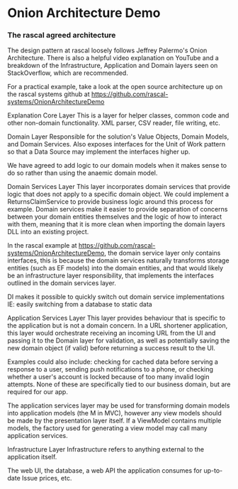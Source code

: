 # Onion Architecture Demo
### The **rascal** agreed architecture

The design pattern at rascal loosely follows Jeffrey Palermo's Onion Architecture. There is also a helpful video explanation on YouTube and a breakdown of the Infrastructure, Application and Domain layers seen on StackOverflow, which are recommended.

For a practical example, take a look at the open source architecture up on the rascal systems github at https://github.com/rascal-systems/OnionArchitectureDemo

Explanation
Core Layer
This is a layer for helper classes, common code and other non-domain functionality. XML parser, CSV reader, file writing, etc.

Domain Layer
Responsible for the solution's Value Objects, Domain Models, and Domain Services. Also exposes interfaces for the Unit of Work pattern so that a Data Source may implement the interfaces higher up.

We have agreed to add logic to our domain models when it makes sense to do so rather than using the anaemic domain model.

Domain Services Layer
This layer incorporates domain services that provide logic that does not apply to a specific domain object. We could implement a ReturnsClaimService to provide business logic around this process for example. Domain services make it easier to provide separation of concerns between your domain entities themselves and the logic of how to interact with them, meaning that it is more clean when importing the domain layers DLL into an existing project.

In the rascal example at https://github.com/rascal-systems/OnionArchitectureDemo, the domain service layer only contains interfaces, this is because the domain services naturally transforms storage entities (such as EF models) into the domain entities, and that would likely be an infrastructure layer responsibility, that implements the interfaces outlined in the domain services layer.

DI makes it possible to quickly switch out domain service implementations IE: easily switching from a database to static data 

Application Services Layer
This layer provides behaviour that is specific to the application but is not a domain concern. In a URL shortener application, this layer would orchestrate receiving an incoming URL from the UI and passing it to the Domain layer for validation, as well as potentially saving the new domain object (if valid) before returning a success result to the UI.

Examples could also include: checking for cached data before serving a response to a user, sending push notifications to a phone, or checking whether a user's account is locked because of too many invalid login attempts. None of these are specifically tied to our business domain, but are required for our app.

The application services layer may be used for transforming domain models into application models (the M in MVC), however any view models should be made by the presentation layer itself. If a ViewModel contains multiple models, the factory used for generating a view model may call many application services.

Infrastructure Layer
Infrastructure refers to anything external to the application itself.

The web UI, the database, a web API the application consumes for up-to-date Issue prices, etc.

